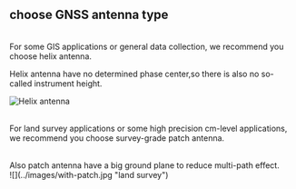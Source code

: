 ## choose GNSS antenna type

<br>
For some GIS applications or general data collection, we recommend you choose helix antenna.

Helix antenna have no determined phase center,so there is also no so-called instrument height.

![](../images/with-helix.jpg "Helix antenna")
<br>
<br>


For land survey applications or some high precision cm-level applications, we recommend you choose
survey-grade patch antenna.

<br>
Also patch antenna have a big ground plane to reduce multi-path effect.
<br>
![](../images/with-patch.jpg "land survey")
<br>

